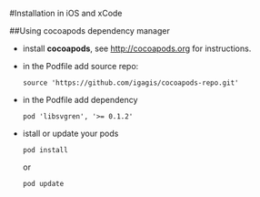 #Installation in iOS and xCode

##Using cocoapods dependency manager
- install **cocoapods**, see http://cocoapods.org for instructions.

- in the Podfile add source repo:

  ```
  source 'https://github.com/igagis/cocoapods-repo.git'
  ```

- in the Podfile add dependency

  ```
  pod 'libsvgren', '>= 0.1.2'
  ```

- istall or update your pods

  ```
  pod install
  ```
  or
  ```
  pod update
  ```
